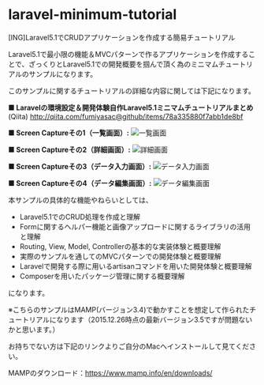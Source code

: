 # laravel-minimum-tutorial
[ING]Laravel5.1でCRUDアプリケーションを作成する簡易チュートリアル

Laravel5.1で最小限の機能＆MVCパターンで作るアプリケーションを作成することで、ざっくりとLaravel5.1での開発概要を掴んで頂く為のミニマムチュートリアルのサンプルになります。

このサンプルに関するチュートリアルの詳細な内容に関しては下記になります。

__■ Laravelの環境設定＆開発体験自作Laravel5.1ミニマムチュートリアルまとめ__
(Qiita) http://qiita.com/fumiyasac@github/items/78a335880f7abb1de8bf

__■ Screen Captureその1（一覧画面）:__
![一覧画面](https://qiita-image-store.s3.amazonaws.com/0/17400/28527040-cd22-8bfe-8666-c221b83bc2e4.png)

__■ Screen Captureその2（詳細画面）:__
![詳細画面](https://qiita-image-store.s3.amazonaws.com/0/17400/42d7853c-243e-a56e-b947-ca7bf36648d6.png)

__■ Screen Captureその3（データ入力画面）:__
![データ入力画面](https://qiita-image-store.s3.amazonaws.com/0/17400/a0f5f6e6-6484-b96a-bf33-491637917eef.png)

__■ Screen Captureその4（データ編集画面）:__
![データ編集画面](https://qiita-image-store.s3.amazonaws.com/0/17400/9e63c98d-4545-0775-ac43-8ea8ce42d9f2.png)

本サンプルの具体的な機能やねらいとしては、

+ Laravel5.1でのCRUD処理を作成と理解
+ Formに関するヘルパー機能と画像アップロードに関するライブラリの活用と理解
+ Routing, View, Model, Controllerの基本的な実装体験と概要理解
+ 実際のサンプルを通してのMVCパターンでの開発体験と概要理解
+ Laravelで開発する際に用いるartisanコマンドを用いた開発体験と概要理解
+ Composerを用いたパッケージ管理に関する概要理解

になります。

※こちらのサンプルはMAMP(バージョン3.4)で動かすことを想定して作られたチュートリアルになります（2015.12.26時点の最新バージョン3.5ですが問題ないかと思います。）

お持ちでない方は下記のリンクよりご自分のMacへインストールして見てください。

MAMPのダウンロード：https://www.mamp.info/en/downloads/
